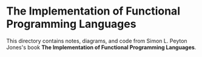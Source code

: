 # The Implementation of Functional Programming Languages

This directory contains notes, diagrams, and code from Simon L. Peyton Jones's book
**The Implementation of Functional Programming Languages**.
